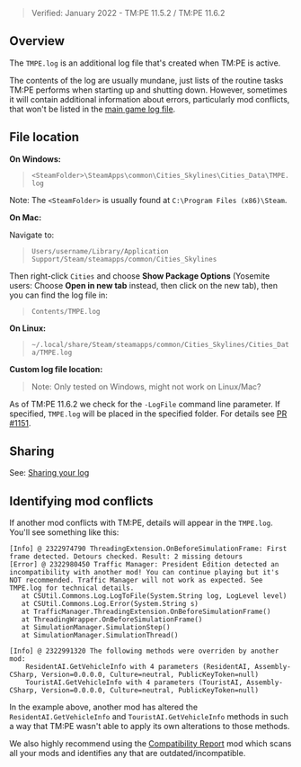 > Verified: January 2022 - TM:PE 11.5.2 / TM:PE 11.6.2

## Overview

The `TMPE.log` is an additional log file that's created when TM:PE is active.

The contents of the log are usually mundane, just lists of the routine tasks TM:PE performs when starting up and shutting down. However, sometimes it will contain additional information about errors, particularly mod conflicts, that won't be listed in the [main game log file](./Share-your-Cities-Skylines-log-file).

## File location

**On Windows:**

> `<SteamFolder>\SteamApps\common\Cities_Skylines\Cities_Data\TMPE.log`

Note: The `<SteamFolder>` is usually found at `C:\Program Files (x86)\Steam`.

**On Mac:**

Navigate to:

> `Users/username/Library/Application Support/Steam/steamapps/common/Cities_Skylines`

Then right-click `Cities` and choose **Show Package Options** (Yosemite users: Choose **Open in new tab** instead, then click on the new tab), then you can find the log file in:

> `Contents/TMPE.log`

**On Linux:**

> `~/.local/share/Steam/steamapps/common/Cities_Skylines/Cities_Data/TMPE.log`

**Custom log file location:**

> Note: Only tested on Windows, might not work on Linux/Mac?

As of TM:PE 11.6.2 we check for the `-LogFile` command line parameter. If specified, `TMPE.log` will be placed in the specified folder. For details see [PR #1151](https://github.com/CitiesSkylinesMods/TMPE/pull/1151).

## Sharing

See: [Sharing your log](./Share-your-Cities-Skylines-log-file#sharing-your-log-file)

## Identifying mod conflicts

If another mod conflicts with TM:PE, details will appear in the `TMPE.log`. You'll see something like this:

```
[Info] @ 2322974790 ThreadingExtension.OnBeforeSimulationFrame: First frame detected. Detours checked. Result: 2 missing detours
[Error] @ 2322980450 Traffic Manager: President Edition detected an incompatibility with another mod! You can continue playing but it's NOT recommended. Traffic Manager will not work as expected. See TMPE.log for technical details.
   at CSUtil.Commons.Log.LogToFile(System.String log, LogLevel level)
   at CSUtil.Commons.Log.Error(System.String s)
   at TrafficManager.ThreadingExtension.OnBeforeSimulationFrame()
   at ThreadingWrapper.OnBeforeSimulationFrame()
   at SimulationManager.SimulationStep()
   at SimulationManager.SimulationThread()

[Info] @ 2322991320 The following methods were overriden by another mod:
	ResidentAI.GetVehicleInfo with 4 parameters (ResidentAI, Assembly-CSharp, Version=0.0.0.0, Culture=neutral, PublicKeyToken=null)
	TouristAI.GetVehicleInfo with 4 parameters (TouristAI, Assembly-CSharp, Version=0.0.0.0, Culture=neutral, PublicKeyToken=null)
```

In the example above, another mod has altered the `ResidentAI.GetVehicleInfo` and `TouristAI.GetVehicleInfo` methods in such a way that TM:PE wasn't able to apply its own alterations to those methods.

We also highly recommend using the [Compatibility Report](https://steamcommunity.com/sharedfiles/filedetails/?id=2633433869) mod which scans all your mods and identifies any that are outdated/incompatible.